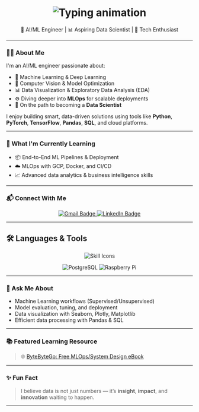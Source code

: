 <h1 align="center">
  <img src="https://readme-typing-svg.herokuapp.com/?font=Inter&size=45&center=true&vCenter=true&width=600&height=60&color=4493F8&duration=4000&lines=Hi+There!+👋;+I'm+Makara" alt="Typing animation" />
</h1>

<p align="center">
  🚀 AI/ML Engineer | 📊 Aspiring Data Scientist | 🧠 Tech Enthusiast
</p>

---

### 👨‍💻 About Me

I'm an AI/ML engineer passionate about:

- 🤖 Machine Learning & Deep Learning
- 🧠 Computer Vision & Model Optimization
- 📊 Data Visualization & Exploratory Data Analysis (EDA)
- ⚙️ Diving deeper into **MLOps** for scalable deployments
- 🎯 On the path to becoming a **Data Scientist**

I enjoy building smart, data-driven solutions using tools like **Python**, **PyTorch**, **TensorFlow**, **Pandas**, **SQL**, and cloud platforms.

---

### 🌱 What I'm Currently Learning

- 📦 End-to-End ML Pipelines & Deployment
- ☁️ MLOps with GCP, Docker, and CI/CD
- 📈 Advanced data analytics & business intelligence skills

---

### 📬 Connect With Me

<div align="center">
  <a href="mailto:pheavm@gmail.com">
    <img src="https://img.shields.io/badge/Gmail-333333?style=for-the-badge&logo=gmail&logoColor=red" alt="Gmail Badge" />
  </a>
  <a href="https://www.linkedin.com/in/makara-pheav/" target="_blank">
    <img src="https://img.shields.io/badge/LinkedIn-0077B5?style=for-the-badge&logo=linkedin&logoColor=white" alt="LinkedIn Badge" />
  </a>
</div>

---

## 🛠️ Languages & Tools

<p align="center">
  <img src="https://skillicons.dev/icons?i=python,c++,sql,pytorch,tensorflow,pandas,scikit-learn" alt="Skill Icons" />
</p>

<p align="center">
  <img src="https://img.shields.io/badge/PostgreSQL-336791?style=for-the-badge&logo=postgresql&logoColor=white" alt="PostgreSQL" />
  <img src="https://img.shields.io/badge/Raspberry%20Pi-A22846?style=for-the-badge&logo=raspberrypi&logoColor=white" alt="Raspberry Pi" />
</p>

---

### 💬 Ask Me About

- Machine Learning workflows (Supervised/Unsupervised)
- Model evaluation, tuning, and deployment
- Data visualization with Seaborn, Plotly, Matplotlib
- Efficient data processing with Pandas & SQL

---

### 📚 Featured Learning Resource

> 🌐 [ByteByteGo: Free MLOps/System Design eBook](https://blog.bytebytego.com/p/free-system-design-pdf-158-pages)

---

### ✨ Fun Fact

> I believe data is not just numbers — it’s **insight**, **impact**, and **innovation** waiting to happen.

---

